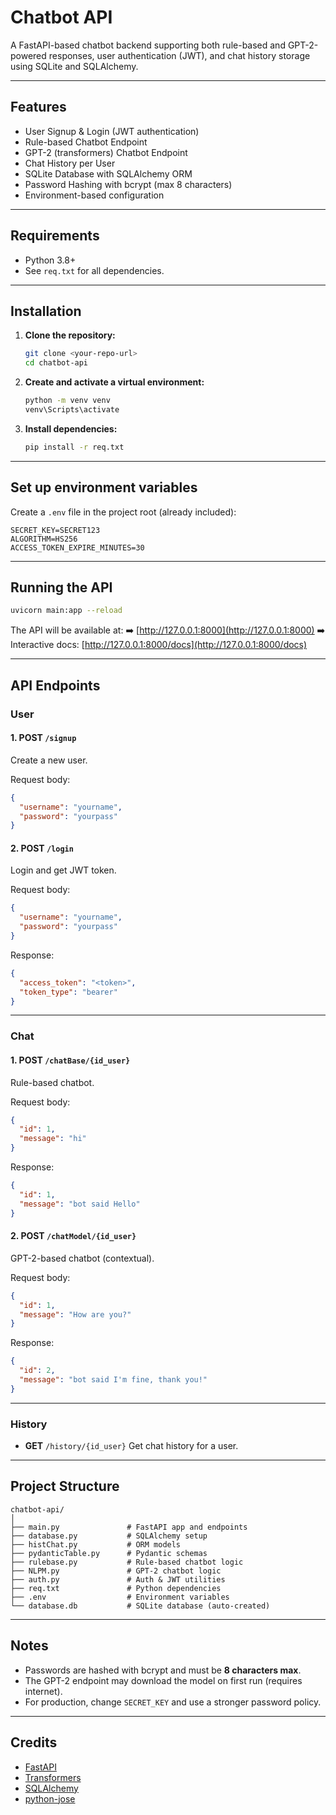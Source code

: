 # Chatbot API

A FastAPI-based chatbot backend supporting both rule-based and GPT-2-powered responses, user authentication (JWT), and chat history storage using SQLite and SQLAlchemy.

---

## Features

- User Signup & Login (JWT authentication)
- Rule-based Chatbot Endpoint
- GPT-2 (transformers) Chatbot Endpoint
- Chat History per User
- SQLite Database with SQLAlchemy ORM
- Password Hashing with bcrypt (max 8 characters)
- Environment-based configuration

---

## Requirements

- Python 3.8+
- See `req.txt` for all dependencies.

---

## Installation

1. **Clone the repository:**
   ```sh
   git clone <your-repo-url>
   cd chatbot-api

2. **Create and activate a virtual environment:**

   ```sh
   python -m venv venv
   venv\Scripts\activate
   ```

3. **Install dependencies:**

   ```sh
   pip install -r req.txt
   ```

---

## Set up environment variables

Create a `.env` file in the project root (already included):

```
SECRET_KEY=SECRET123
ALGORITHM=HS256
ACCESS_TOKEN_EXPIRE_MINUTES=30
```

---

## Running the API

```sh
uvicorn main:app --reload
```

The API will be available at:
➡️ [http://127.0.0.1:8000](http://127.0.0.1:8000)
➡️ Interactive docs: [http://127.0.0.1:8000/docs](http://127.0.0.1:8000/docs)

---

## API Endpoints

### **User**

#### 1. POST `/signup`

Create a new user.

Request body:

```json
{
  "username": "yourname",
  "password": "yourpass"
}
```

#### 2. POST `/login`

Login and get JWT token.

Request body:

```json
{
  "username": "yourname",
  "password": "yourpass"
}
```

Response:

```json
{
  "access_token": "<token>",
  "token_type": "bearer"
}
```

---

### **Chat**

#### 1. POST `/chatBase/{id_user}`

Rule-based chatbot.

Request body:

```json
{
  "id": 1,
  "message": "hi"
}
```

Response:

```json
{
  "id": 1,
  "message": "bot said Hello"
}
```

#### 2. POST `/chatModel/{id_user}`

GPT-2-based chatbot (contextual).

Request body:

```json
{
  "id": 1,
  "message": "How are you?"
}
```

Response:

```json
{
  "id": 2,
  "message": "bot said I'm fine, thank you!"
}
```

---

### **History**

* **GET** `/history/{id_user}`
  Get chat history for a user.

---

## Project Structure

```
chatbot-api/
│
├── main.py               # FastAPI app and endpoints
├── database.py           # SQLAlchemy setup
├── histChat.py           # ORM models
├── pydanticTable.py      # Pydantic schemas
├── rulebase.py           # Rule-based chatbot logic
├── NLPM.py               # GPT-2 chatbot logic
├── auth.py               # Auth & JWT utilities
├── req.txt               # Python dependencies
├── .env                  # Environment variables
└── database.db           # SQLite database (auto-created)
```

---

## Notes

* Passwords are hashed with bcrypt and must be **8 characters max**.
* The GPT-2 endpoint may download the model on first run (requires internet).
* For production, change `SECRET_KEY` and use a stronger password policy.

---


## Credits

* [FastAPI](https://fastapi.tiangolo.com/)
* [Transformers](https://huggingface.co/transformers/)
* [SQLAlchemy](https://www.sqlalchemy.org/)
* [python-jose](https://github.com/mpdavis/python-jose)

```
```

